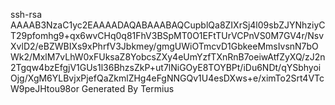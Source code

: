 ssh-rsa AAAAB3NzaC1yc2EAAAADAQABAAABAQCupblQa8ZIXrSj4l09sbZJYNhziyCT29pfomhg9+qx6wvCHq0q81FhV3BSpMT0O1EFtTUrVCPnVS0M7GV4r/NsvXvlD2/eBZWBIXs9xPhrfV3Jbkmey/gmgUWiOTmcvD1GbkeeMmsIvsnN7bOWk2/MxlM7vLhW0xFUksaZ8YobcsZXy4eUmYzfTXnRnB7oeiwAtfZyXQ/zJ2n2Tgqw4bzEfgjV1GUs1l36BhzsZkP+ut7lNiGOyE8TOYBPt/iDu6NDt/qYSbhyoiOjg/XgM6YLBvjxPjefQaZkmlZHg4eFgNNGQv1U4esDXws+e/ximTo2Srt4VTcW9peJHtou98or Generated By Termius
